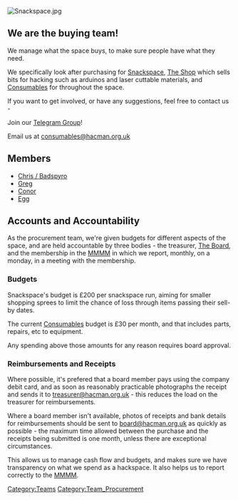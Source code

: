 ![](Snackspace.jpg "Snackspace.jpg")

We are the buying team!
-----------------------

We manage what the space buys, to make sure people have what they need.

We specifically look after purchasing for
[Snackspace](Snackspace "wikilink"), [The Shop](The_Shop "wikilink")
which sells bits for hacking such as arduinos and laser cuttable
materials, and [Consumables](Consumables "wikilink") for throughout the
space.

If you want to get involved, or have any suggestions, feel free to
contact us -

Join our [Telegram Group](https://t.me/joinchat/D5l4WUPaGRQovcFCLd1X7g)!

Email us at consumables@hacman.org.uk

Members
-------

-   [Chris / Badspyro](User:Badspyro "wikilink")
-   [Greg](User:Gregory.morris "wikilink")
-   [Conor](User:Cone "wikilink")
-   [Egg](User:Egg "wikilink")

Accounts and Accountability
---------------------------

As the procurement team, we're given budgets for different aspects of
the space, and are held accountable by three bodies - the treasurer,
[The Board](The_Board "wikilink"), and the membership in the
[MMMM](MMMM "wikilink") in which we report, monthly, on a monday, in a
meeting with the membership.

### Budgets

Snackspace's budget is £200 per snackspace run, aiming for smaller
shopping sprees to limit the chance of loss through items passing their
sell-by dates.

The current [Consumables](Consumables "wikilink") budget is £30 per
month, and that includes parts, repairs, etc to equipment.

Any spending above those amounts for any reason requires board approval.

### Reimbursements and Receipts

Where possible, it's prefered that a board member pays using the company
debit card, and as soon as reasonably practicable photographs the
receipt and sends it to treasurer@hacman.org.uk - this reduces the load
on the treasurer for reimbursements.

Where a board member isn't available, photos of receipts and bank
details for reimbursements should be sent to board@hacman.org.uk as
quickly as possible - the maximum time allowed between the purchase and
the receipts being submitted is one month, unless there are exceptional
circumstances.

This allows us to manage cash flow and budgets, and makes sure we have
transparency on what we spend as a hackspace. It also helps us to report
correctly to the [MMMM](MMMM "wikilink").

[Category:Teams](Category:Teams "wikilink")
[Category:Team_Procurement](Category:Team_Procurement "wikilink")